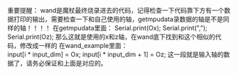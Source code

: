 重要提醒：
wand是魔杖最终烧录进去的代码，记得检查一下代码靠下方有一个数据打印的输出，需要检查一下和自己使用的轴，getmpudata录数据的轴是不是同样的轴！！！！
在getmpudata里面：
Serial.print(Ox);
Serial.print(",");
Serial.print(Oz);
那么这就是使用的x和z轴，在wand底下找到和这个相似的代码，修改成一样的
在wand_example里面：  
input[i * input_dim] = Ox;
input[i * input_dim + 1] = Oz;
这一段就是输入轴的数据了，请务必保证和上面是对应的。
